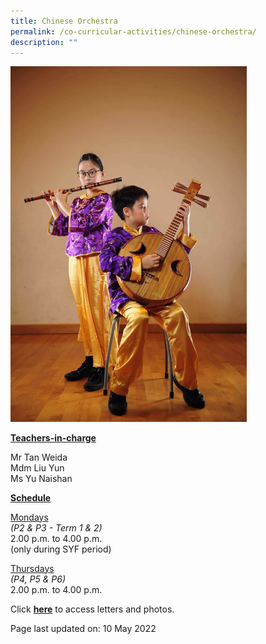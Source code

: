 ```yaml
---
title: Chinese Orchestra
permalink: /co-curricular-activities/chinese-orchestra/
description: ""
---
```

<img style="width: 75%;" src="/images/co.jpeg">
<p><u><strong>Teachers-in-charge</strong></u></p>
<p>Mr Tan Weida<br />Mdm Liu Yun<br />Ms Yu Naishan</p>
<p><u><strong>Schedule</strong></u></p>
<p><u>Mondays</u><br /><em>(P2 &amp; P3 - Term 1 &amp; 2)&nbsp;</em><br />2.00 p.m. to 4.00 p.m.<br />(only during SYF period)</p>
<p><u>Thursdays</u><br /><em>(P4, P5 &amp; P6)</em><br />2.00 p.m. to 4.00 p.m.</p>
<p>Click <a href="https://drive.google.com/open?id=1VwH-zA6DSl4ySt5aWmLy-F4JRNmedJRL" target="_blank" rel="noopener"><strong>here</strong></a> to access letters and photos.</p>
<p>Page last updated on: 10 May 2022</p>